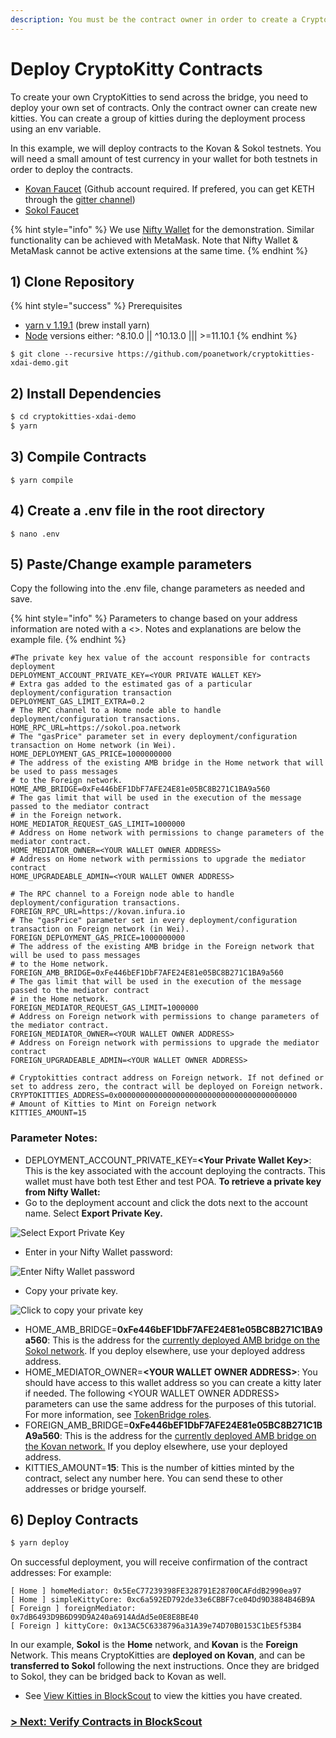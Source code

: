 ```yaml
---
description: You must be the contract owner in order to create a CryptoKitty
---
```


# Deploy CryptoKitty Contracts

To create your own CryptoKitties to send across the bridge, you need to deploy your own set of contracts. Only the contract owner can create new kitties. You can create a group of kitties during the deployment process using an env variable.

In this example, we will deploy contracts to the Kovan & Sokol testnets. You will need a small amount of test currency in your wallet for both testnets in order to deploy the contracts.

* [Kovan Faucet](https://faucet.kovan.network/) \(Github account required. If prefered, you can get KETH through the [gitter channel](https://gitter.im/kovan-testnet/faucet)\)
* [Sokol Faucet](https://faucet-sokol.herokuapp.com/)

{% hint style="info" %}
We use [Nifty Wallet](https://chrome.google.com/webstore/detail/nifty-wallet/jbdaocneiiinmjbjlgalhcelgbejmnid?hl=en) for the demonstration. Similar functionality can be achieved with MetaMask. Note that Nifty Wallet & MetaMask cannot be active extensions at the same time.
{% endhint %}

## **1\) Clone Repository**

{% hint style="success" %}
Prerequisites

* [yarn v 1.19.1](https://yarnpkg.com/lang/en/docs/install/#mac-stable) \(brew install yarn\)
* [Node](https://nodejs.org/en/download/) versions either: ^8.10.0 \|\| ^10.13.0 \|\|\| &gt;=11.10.1
{% endhint %}

```text
$ git clone --recursive https://github.com/poanetwork/cryptokitties-xdai-demo.git
```

## 2\) Install Dependencies

```bash
$ cd cryptokitties-xdai-demo
$ yarn
```

## 3\) Compile Contracts

```text
$ yarn compile
```

## 4\) Create a .env file in the root directory 

```text
$ nano .env
```

## 5\) Paste/Change example parameters

Copy the following into the .env file,  change parameters as needed and save.

{% hint style="info" %}
Parameters to change based on your address information are noted with a &lt;&gt;. Notes and explanations are below the example file.
{% endhint %}

```text
#The private key hex value of the account responsible for contracts deployment
DEPLOYMENT_ACCOUNT_PRIVATE_KEY=<YOUR PRIVATE WALLET KEY>
# Extra gas added to the estimated gas of a particular deployment/configuration transaction
DEPLOYMENT_GAS_LIMIT_EXTRA=0.2
# The RPC channel to a Home node able to handle deployment/configuration transactions.
HOME_RPC_URL=https://sokol.poa.network
# The "gasPrice" parameter set in every deployment/configuration transaction on Home network (in Wei).
HOME_DEPLOYMENT_GAS_PRICE=1000000000
# The address of the existing AMB bridge in the Home network that will be used to pass messages
# to the Foreign network.
HOME_AMB_BRIDGE=0xFe446bEF1DbF7AFE24E81e05BC8B271C1BA9a560
# The gas limit that will be used in the execution of the message passed to the mediator contract
# in the Foreign network.
HOME_MEDIATOR_REQUEST_GAS_LIMIT=1000000
# Address on Home network with permissions to change parameters of the mediator contract.
HOME_MEDIATOR_OWNER=<YOUR WALLET OWNER ADDRESS>
# Address on Home network with permissions to upgrade the mediator contract
HOME_UPGRADEABLE_ADMIN=<YOUR WALLET OWNER ADDRESS>

# The RPC channel to a Foreign node able to handle deployment/configuration transactions.
FOREIGN_RPC_URL=https://kovan.infura.io
# The "gasPrice" parameter set in every deployment/configuration transaction on Foreign network (in Wei).
FOREIGN_DEPLOYMENT_GAS_PRICE=1000000000
# The address of the existing AMB bridge in the Foreign network that will be used to pass messages
# to the Home network.
FOREIGN_AMB_BRIDGE=0xFe446bEF1DbF7AFE24E81e05BC8B271C1BA9a560
# The gas limit that will be used in the execution of the message passed to the mediator contract
# in the Home network.
FOREIGN_MEDIATOR_REQUEST_GAS_LIMIT=1000000
# Address on Foreign network with permissions to change parameters of the mediator contract.
FOREIGN_MEDIATOR_OWNER=<YOUR WALLET OWNER ADDRESS>
# Address on Foreign network with permissions to upgrade the mediator contract
FOREIGN_UPGRADEABLE_ADMIN=<YOUR WALLET OWNER ADDRESS>

# Cryptokitties contract address on Foreign network. If not defined or set to address zero, the contract will be deployed on Foreign network.
CRYPTOKITTIES_ADDRESS=0x0000000000000000000000000000000000000000
# Amount of Kitties to Mint on Foreign network
KITTIES_AMOUNT=15

```

### Parameter Notes:

* DEPLOYMENT\_ACCOUNT\_PRIVATE\_KEY=**&lt;Your Private Wallet Key&gt;**: This is the key associated with the account deploying the contracts. This wallet must have both test Ether and test POA. **To retrieve a private key from Nifty Wallet:** 
* Go to the deployment account and click the dots next to the account name. Select **Export Private Key.**

![Select Export Private Key](../../.gitbook/assets/export_1.png)

* Enter in your Nifty Wallet password:

![Enter Nifty Wallet password](../../.gitbook/assets/export_2.png)

* Copy your private key.

![Click to copy your private key](../../.gitbook/assets/export_3.png)

* HOME\_AMB\_BRIDGE=**0xFe446bEF1DbF7AFE24E81e05BC8B271C1BA9a560**: This is the address for the [currently deployed AMB bridge on the Sokol network](https://blockscout.com/poa/sokol/address/0xfe446bef1dbf7afe24e81e05bc8b271c1ba9a560/contracts). If you deploy elsewhere, use your deployed address address. 
* HOME\_MEDIATOR\_OWNER=**&lt;YOUR WALLET OWNER ADDRESS&gt;**: You should have access to this wallet address so you can create a kitty later if needed. The following &lt;YOUR WALLET OWNER ADDRESS&gt; parameters can use the same address for the purposes of this tutorial.  For more information, see [TokenBridge roles](../../about-tokenbridge/tokenbridge-roles.md). 
* FOREIGN\_AMB\_BRIDGE=**0xFe446bEF1DbF7AFE24E81e05BC8B271C1BA9a560**:  This is the address for the [currently deployed AMB bridge on the Kovan network.](https://blockscout.com/eth/kovan/address/0xfe446bef1dbf7afe24e81e05bc8b271c1ba9a560/contracts) If you deploy elsewhere, use your deployed address. 
* KITTIES\_AMOUNT=**15**: This is the number of kitties minted by the contract, select any number here. You can send these to other addresses or bridge yourself.

## 6\) Deploy Contracts

```bash
$ yarn deploy
```

On successful deployment, you will receive confirmation of the contract addresses: For example:

```text
[ Home ] homeMediator: 0x5EeC77239398FE328791E28700CAFddB2990ea97
[ Home ] simpleKittyCore: 0xc6a592ED792de33e6CBBF7ce04Dd9D3884B46B9A
[ Foreign ] foreignMediator: 0x7dB6493D9B6D99D9A240a6914AdAd5e0E8E8BE40
[ Foreign ] kittyCore: 0x13AC5C6338796a31A39e74D70B0153C1bE5f53B4
```

In our example, **Sokol** is the **Home** network, and **Kovan** is the **Foreign** Network. This means CryptoKitties are **deployed on Kovan**, and can be **transferred to Sokol** following the next instructions. Once they are bridged to Sokol, they can be bridged back to Kovan as well. 

* See [View Kitties in BlockScout](view-in-blockscout.md) to view the kitties you have created.

### [&gt; Next: Verify Contracts in BlockScout](verify-contracts-in-blockscout.md)







###  

